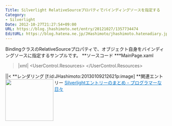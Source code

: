 ```yaml
---
Title: Silverlight RelativeSourceプロパティでバインディングソースを指定する
Category:
- Silverlight
Date: 2012-10-27T21:27:54+09:00
URL: https://blog.jhashimoto.net/entry/20121027/1357734474
EditURL: https://blog.hatena.ne.jp/JHashimoto/jhashimoto.hatenadiary.jp/atom/entry/12921228815717255625
---
```


BindingクラスのRelativeSourceプロパティで、オブジェクト自身をバインディングソースに指定するサンプルです。
**ソースコード
***MainPage.xaml
>|xml|
<UserControl xmlns:toolkit="http://schemas.microsoft.com/winfx/2006/xaml/presentation/toolkit"  x:Class="SilverlightApplication1.MainPage"
    xmlns="http://schemas.microsoft.com/winfx/2006/xaml/presentation"
    xmlns:x="http://schemas.microsoft.com/winfx/2006/xaml"
    xmlns:d="http://schemas.microsoft.com/expression/blend/2008"
    xmlns:mc="http://schemas.openxmlformats.org/markup-compatibility/2006"
    mc:Ignorable="d"
    d:DesignHeight="300" d:DesignWidth="400">
    <UserControl.Resources>
    </UserControl.Resources>
    <StackPanel>
        <!-- 自分自身のプロパティをバインドする。 -->
        <TextBox Height="30" Text="{Binding Path=Height, RelativeSource={RelativeSource Self}}" />
    </StackPanel>
</UserControl>
||<
**レンダリング
[f:id:JHashimoto:20130109212621p:image]
**関連エントリー
<a href="http://d.hatena.ne.jp/JHashimoto/20120917/1353385756" target="_blank" rel="nofollow"><img class="alignleft" align="left" border="0" src="http://capture.heartrails.com/150x130/shadow?http://d.hatena.ne.jp/JHashimoto/20120917/1353385756" alt="" width="150" height="130" /></a><a style="color:#0070C5;" href="http://d.hatena.ne.jp/JHashimoto/20120917/1353385756" target="_blank" rel="nofollow">Silverlightエントリーのまとめ - プログラマーな日々</a><a href="http://b.hatena.ne.jp/entry/http://d.hatena.ne.jp/JHashimoto/20120917/1353385756" target="_blank"><img border="0" src="http://b.hatena.ne.jp/entry/image/http://d.hatena.ne.jp/JHashimoto/20120917/1353385756" alt="" /></a><br style="clear:both;" />
